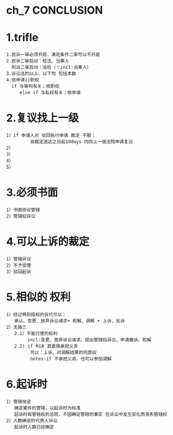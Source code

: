 # ch_7 CONCLUSION

# 1.trifle
    1.民诉一审必须开庭，满足条件二审可以不开庭
    2.民诉二审启动：检法、当事人
      刑诉二审启动：法检（！incl:当事人）
    3.诉讼法的以上、以下均 包括本数
    4.依申请||职权
      if 与审判有关；依职权
         else if 与私权有关；依申请

# 2.复议找上一级
    1）if 申请人对 驳回执行申请 裁定 不服；
             自裁定送达之日起10days 内向上一级法院申请复议
    2）
    3）
    4）
    5）

# 3.必须书面
    1）书面协议管辖
    2）管辖权异议


# 4.可以上诉的裁定
    1）管辖异议
    2）不予受理
    3）驳回起诉

# 5.相似的 权利
    1）经过特别授权的诉代可以：
       承认、变更、放弃诉讼请求+ 和解、调解 + 上诉、反诉
    2）无独三
       2.1）不能行使的权利
            incl:变更、放弃诉讼请求、提出管辖权异议、申请撤诉、和解
       2.2) if 判决 其直接承担义务
             可以：上诉、对调解结果的同意权
             notes:if 不承担义务，也可以参加调解


# 6.起诉时
    1）管辖恒定
       确定案件的管辖，以起诉时为标准
       起诉时有管辖权的法院，不因确定管辖的事实 在诉讼中发生变化而丧失管辖权
    2）人数确定的代表人诉讼
       起诉时人数已经确定







